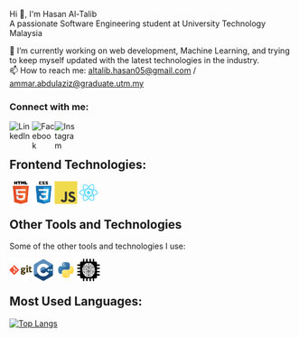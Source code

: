 Hi 👋, I'm Hasan Al-Talib  
A passionate Software Engineering student at University Technology Malaysia

🔭 I’m currently working on web development, Machine Learning, and trying to keep myself updated with the latest technologies in the industry.  
📫 How to reach me: altalib.hasan05@gmail.com / ammar.abdulaziz@graduate.utm.my 

### Connect with me:

<img align="left" alt="LinkedIn" width="40px" src="https://fontawesome.com/icons/linkedin?f=brands&s=solid&pc=%233169c9&sc=%233169c9" />
<img align="left" alt="Facebook" width="40px" src="https://fontawesome.com/icons/facebook?f=brands&s=solid&pc=%23387bf0&sc=%23387bf0" />
<img align="left" alt="Instagram" width="40px" src="https://fontawesome.com/icons/square-instagram?f=brands&s=solid&pc=%23e43fb8&sc=%23e43fb8"

<br /><br />

## Frontend Technologies:

<img align="left" alt="HTML5" width="40px" src="https://raw.githubusercontent.com/github/explore/main/topics/html/html.png" />
<img align="left" alt="CSS3" width="40px" src="https://raw.githubusercontent.com/github/explore/main/topics/css/css.png" />
<img align="left" alt="JavaScript" width="40px" src="https://raw.githubusercontent.com/github/explore/main/topics/javascript/javascript.png" />
<img align="left" alt="React" width="40px" src="https://raw.githubusercontent.com/github/explore/main/topics/react/react.png" />

<br /><br />

## Other Tools and Technologies

Some of the other tools and technologies I use:

<img align="left" alt="Git" width="40px" src="https://raw.githubusercontent.com/github/explore/main/topics/git/git.png" />
<img align="left" alt="C++" width="40px" src="https://raw.githubusercontent.com/github/explore/main/topics/cpp/cpp.png" />
<img align="left" alt="Python" width="40px" src="https://raw.githubusercontent.com/github/explore/main/topics/python/python.png" />
<img align="left" alt="Machine Learning" width="40px" src="https://raw.githubusercontent.com/github/explore/main/topics/machine-learning/machine-learning.png" />

<br /><br />

## Most Used Languages:
[![Top Langs](https://github-readme-stats.vercel.app/api/top-langs/?username=yourusername&layout=compact&theme=dark)](https://github.com/yourusername/github-readme-stats)
